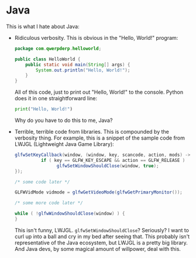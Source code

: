 # Java

This is what I hate about Java:

- Ridiculous verbosity. This is obvious in the "Hello, World!" program:

  ```java
  package com.qwerpderp.helloworld;
  
  public class HelloWorld {
      public static void main(String[] args) {
          System.out.println("Hello, World!");
      }
  }
  ```
  
  All of this code, just to print out "Hello, World!" to the console. Python does it in one straightforward line:
  
  ```python
  print("Hello, World!")
  ```
  
  Why do you have to do this to me, Java?
  
- Terrible, terrible code from libraries. This is compounded by the verbosity thing. For example, this is a snippet of the sample code from LWJGL (Lightweight Java Game Library):

  ```java
  glfwSetKeyCallback(window, (window, key, scancode, action, mods) -> {
			if ( key == GLFW_KEY_ESCAPE && action == GLFW_RELEASE )
				  glfwSetWindowShouldClose(window, true);
  });
  
  /* some code later */
  
  GLFWVidMode vidmode = glfwGetVideoMode(glfwGetPrimaryMonitor());
  
  /* some more code later */
  
  while ( !glfwWindowShouldClose(window) ) {
  }
  ```
  
  This isn't funny, LWJGL. `glfwSetWindowShouldClose`? Seriously? I want to curl up into a ball and cry in my bed after seeing that. This probably isn't representative of the Java ecosystem, but LWJGL is a pretty big library. And Java devs, by some magical amount of willpower, deal with this.
